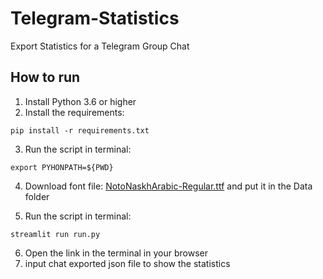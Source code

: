 # Telegram-Statistics
Export Statistics for a Telegram Group Chat

## How to run
1. Install Python 3.6 or higher
2. Install the requirements:
```
pip install -r requirements.txt
```
3. Run the script in terminal:
```
export PYHONPATH=${PWD}
```
4. Download font file: [NotoNaskhArabic-Regular.ttf](https://github.com/frappe/fonts/blob/master/usr_share_fonts/noto/NotoNaskhArabic-Regular.ttf) and put it in the Data folder

5. Run the script in terminal:
```
streamlit run run.py
```
6. Open the link in the terminal in your browser
7. input chat exported json file to show the statistics
